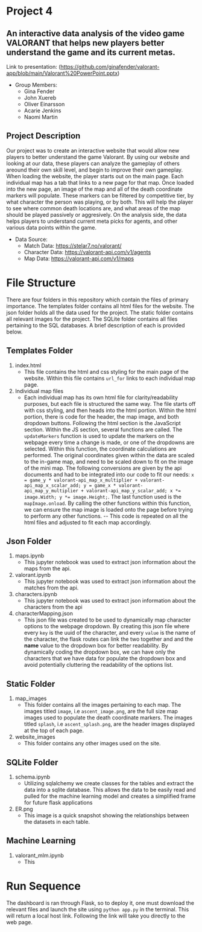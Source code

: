 # Project 4
## An interactive data analysis of the video game VALORANT that helps new players better understand the game and its current metas.
Link to presentation: (https://github.com/ginafender/valorant-app/blob/main/Valorant%20PowerPoint.pptx)

- Group Members:
	- Gina Fender
	- John Xuereb
	- Oliver Einarsson
	- Acarie Jenkins
	- Naomi Martin

## Project Description
Our project was to create an interactive website that would allow new players to better understand the game Valorant. By using our website and looking at our data, these players can analyze the gameplay of others areound their own skill level, and begin to improve their own gameplay. When loading the website, the player starts out on the main page. Each individual map has a tab that links to a new page for that map. Once loaded into the new page, an image of the map and all of the death coordinate markers will populate. These markers can be filtered by competitive tier, by what character the person was playing, or by both. This will help the player to see where common death locations are, and what areas of the map should be played passively or aggresively. On the analysis side, the data helps players to understand current meta picks for agents, and other various data points within the game.

- Data Source:
  - Match Data: https://stelar7.no/valorant/
  - Character Data: https://valorant-api.com/v1/agents
  - Map Data: https://valorant-api.com/v1/maps

# File Structure
There are four folders in this repository which contain the files of primary importance. The templates folder contains all html files for the website. The json folder holds all the data used for the project. The static folder contains all relevant images for the project. The SQLite folder contains all files pertaining to the SQL databases. A brief description of each is provided below. 

## Templates Folder
1. index.html
	- This file contains the html and css styling for the main page of the website. Within this file contains ```url_for``` links to each individual map page.
2. Individual map files
   	- Each individual map has its own html file for clarity/readability purposes, but each file is structured the same way. The file starts off with css styling, and then heads into the html portion. Within the html portion, there is code for the header, the map image, and both dropdown buttons. Following the html section is the JavaScript section. Within the JS section, several functions are called. The ```updateMarkers``` function is used to update the markers on the webpage every time a change is made, or one of the dropdowns are selected. Within this function, the coordinate calculations are performed. The original coordinates given within the data are scaled to the in-game map, and need to be scaled down to fit on the image of the mini map. The following conversions are given by the api documents and had to be integrated into our code to fit our needs:
   	      ```x = game_y * valorant-api_map_x_multiplier + valorant-api_map_x_scalar_add;
y = game_x * valorant-api_map_y_multiplier + valorant-api_map_y_scalar_add;
x *= image.Width;
y *= image.Height;```. The last function used is the ```mapImage.onload```. By calling the other functions within this function, we can ensure the map image is loaded onto the page before trying to perform any other functions.
-- This code is repeated on all the html files and adjusted to fit each map accordingly. 

## Json Folder
1. maps.ipynb
   - This jupyter notebook was used to extract json information about the maps from the api.
3. valorant.ipynb
   - This jupyter notebook was used to extract json information about the matches from the api.
4. characters.ipynb
   - This jupyter notebook was used to extract json information about the characters from the api
5. characterMapping.json
   - This json file was created to be used to dynamically map character options to the webpage dropdown. By creating this json file where every ```key``` is the uuid of the character, and every ```value``` is the name of the character, the flask routes can link the two together and and the **name** value to the dropdown box for better readability. By dynamically coding the dropdown box, we can have only the characters that we have data for populate the dropdown box and avoid potentially cluttering the readability of the options list.

## Static Folder
1. map_images
	- This folder contains all the images pertaining to each map. The images titled ```image```, i.e ```ascent_image.png```, are the full size map images used to populate the death coordinate markers. The images titled ```splash```, i.e ```ascent_splash.png```, are the header images displayed at the top of each page.
2. website_images
	- This folder contains any other images used on the site.

## SQLite Folder
1. schema.ipynb
   - Utilizing sqlalchemy we create classes for the tables and extract the data into a sqlite database. This allows the data to be easily read and pulled for the machine learning model and creates a simplified frame for future flask applications
2. ER.png
   - This image is a quick snapshot showing the relationships between the datasets in each table.

## Machine Learning
1. valorant_mlm.ipynb
   - This

# Run Sequence 

The dashboard is ran through Flask, so to deploy it, one must download the relevant files and launch the site using ```python app.py``` in the terminal. This will return a local host link. Following the link will take you directly to the web page. 
